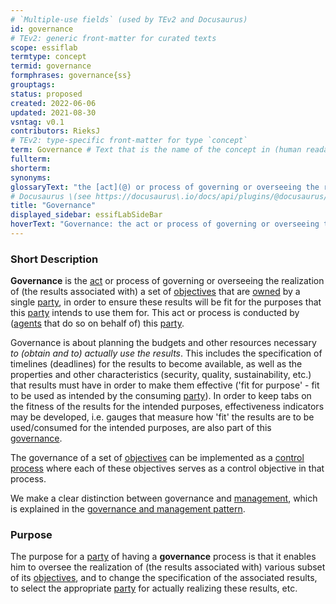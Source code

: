 ```yaml
---
# `Multiple-use fields` (used by TEv2 and Docusaurus)
id: governance
# TEv2: generic front-matter for curated texts
scope: essiflab
termtype: concept
termid: governance
formphrases: governance{ss}
grouptags:
status: proposed
created: 2022-06-06
updated: 2021-08-30
vsntag: v0.1
contributors: RieksJ
# TEv2: type-specific front-matter for type `concept`
term: Governance # Text that is the name of the concept in (human readable) texts.
fullterm:
shorterm:
synonyms:
glossaryText: "the [act](@) or process of governing or overseeing the realization of (the results associated with) a set of [objectives](@) by the [owner](@) of these [objectives](@), in order to ensure they will be fit for the purposes that this [owner](@) intends to use them for."
# Docusaurus \(see https://docusaurus\.io/docs/api/plugins/@docusaurus/plugin-content-docs#markdown-front-matter\):
title: "Governance"
displayed_sidebar: essifLabSideBar
hoverText: "Governance: the act or process of governing or overseeing the realization of (the results associated with) a set of Objectives by the Owner of these Objectives, in order to ensure they will be fit for the purposes that this Owner intends to use them for."
---
```


### Short Description
**Governance** is the [act](@) or process of governing or overseeing the realization of (the results associated with) a set of [objectives](@) that are [owned](@) by a single [party](@), in order to ensure these results will be fit for the purposes that this [party](@) intends to use them for. This act or process is conducted by ([agents](@) that do so on behalf of) this [party](@).

Governance is about planning the budgets and other resources necessary  _to (obtain and to) actually use the results_. This includes the specification of timelines (deadlines) for the results to become available, as well as the properties and other characteristics (security, quality, sustainability, etc.) that results must have in order to make them effective ('fit for purpose' - fit to be used as intended by the consuming [party](@)). In order to keep tabs on the fitness of the results for the intended purposes, effectiveness indicators may be developed, i.e. gauges that measure how 'fit' the results are to be used/consumed for the intended purposes, are also part of this [governance](@).

The governance of a set of [objectives](@) can be implemented as a [control process](@) where each of these objectives serves as a control objective in that process.

We make a clear distinction between governance and [management](@), which is explained in the [governance and management pattern](pattern-governance-and-management@).
### Purpose
The purpose for a [party](@) of having a **governance** process is that it enables him to oversee the realization of (the results associated with) various subset of its [objectives](@), and to change the specification of the associated results, to select the appropriate [party](@) for actually realizing these results, etc.
